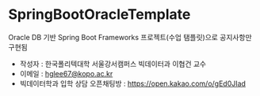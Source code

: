 # SpringBootOracleTemplate
Oracle DB 기반 Spring Boot Frameworks 프로젝트(수업 탬플릿)으로 공지사항만 구현됨

* 작성자 : 한국폴리텍대학 서울강서캠퍼스 빅데이터과 이협건 교수
* 이메일 : hglee67@kopo.ac.kr
* 빅데이터학과 입학 상담 오픈채팅방 : https://open.kakao.com/o/gEd0JIad

